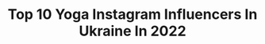 ---
title: Top 10 Yoga Instagram Influencers In Ukraine In 2022
description: >-
  Find top yoga Instagram influencers in Ukraine in 2022. Most popular hashtags: #yoga #stretching #sport.
platform: Instagram
hits: 45
text_top: Analyze the best Instagram accounts on inBeat.
text_bottom: Our search engine holds 45 Instagram influencers like this in Ukraine for you to work with.
profiles:
  - username: "ariana.voronkina"
    fullname: >-
      ★Ariaɳa★
    bio: >-
      Rhythmic Gymnastics ⭐️ Deriugina school 👯‍♀️ 2️⃣ adult sport rank🔥 Account run by mom @yoga_catrin
    location: "Ukraine"
    followers: 29457
    engagement: 337
    commentsToLikes: 0.044584
    id: ck8tcegt0z72d0j78i8ruwprx
    verified: false
    hashtags: "#chihua"
  - username: "sanorita.shpagata"
    fullname: >-
      Sandra•Stretching•FitnessYoga•
    bio: >-
      Тело переживает то , во что верит душа HOME #YOGALOVER Тяну шпагаты не в боль, а в кайф #stretching_with_sandra
    location: "Ukraine"
    followers: 30211
    engagement: 194
    commentsToLikes: 0.049827
    id: ck8swtg0xf6ih0j78rb0h4alq
    verified: false
    hashtags: "#beyourself, #myyoga, #myyogalife, #beyorself"
  - username: "feelalivenow"
    fullname: >-
      FEEL ALIVE NOW ⚡️
    bio: >-
      Photography & Filmmaking by Phil Photo & Yoga Camps - @nashimi.glazami 📍Крым ⬇️ Пресеты, луты и ценные материалы
    location: "Ukraine"
    followers: 26712
    engagement: 669
    commentsToLikes: 0.022483
    id: ck0u638640wis0i197uedaj56
    verified: false
    hashtags: ""
  - username: "nastyatoledo"
    fullname: >-
      Анастасия Степина
    bio: >-
      🤸‍♀️Yoga teacher ⠀⠀@yogalabchita ⠀⠀⠀⠀ Он-лайн курс для начинающих
    location: "Ukraine"
    followers: 22994
    engagement: 311
    commentsToLikes: 0.037600
    id: ck5pv9r12gtnq0i118l272lpc
    verified: false
    hashtags: "#toledohandstands, #handstands, #yoga, #kurmasana"
  - username: "anna_life_journey"
    fullname: >-
      Anna Moro
    bio: >-
      🧘🏽‍♀️ Yoga Instructor & wellness expert 📩 DM for collaboration 📍 Kiev Check my yoga promo 👇
    location: "Ukraine"
    followers: 19230
    engagement: 107
    commentsToLikes: 0.123538
    id: ck6ttdnp1a1cz0j71n3t3ffmy
    verified: false
    hashtags: "#lovestory, #mauritius, #quarantine, #helthylifestyle"
  - username: "ilonkis___"
    fullname: >-
      ☾ Ilonа
    bio: >-
      Art ↠ Yoga ↠ Travel ↠ Aesthetics #ilonkis_yoga Telegram 👇🏼
    location: "Ukraine"
    followers: 87915
    engagement: 638
    commentsToLikes: 0.012128
    id: ck5zphkiksoj20i1489crdq6p
    verified: false
    hashtags: "#ilonkis"
  - username: "ruslankvinta"
    fullname: >-
      Ruslan Kvinta
    bio: >-
      Composer/producer Yoga/Vegetarian/Meditation/ 🌱#1plus1media #thevoice
    location: "Ukraine"
    followers: 47048
    engagement: 158
    commentsToLikes: 0.022644
    id: ck6tv3gb5jydq0j71drimuj2a
    verified: false
    hashtags: "#repost, #djnana, #anastasiadomination, #detalipr"
  - username: "yanastryeltsova"
    fullname: >-
      Яна Стрельцова
    bio: >-
      Последователь нутрициологии и холистического питания 💚Основатель @greenchef.ua Основатель "YogaClub" www.yogakiev.com.ua
    location: "Ukraine"
    followers: 24261
    engagement: 562
    commentsToLikes: 0.035882
    id: ck6u5imlu9upg0j71hlzqm3mb
    verified: false
    hashtags: ""
  - username: "tymoshenko_yaroslava"
    fullname: >-
      Ярослава Тимошенко
    bio: >-
      Sport girl❤️RG 🧘‍♀️ Model girl 📷 Kharkov 🇺🇦 Ukraine Motivation and inspiration ✌️✨ For cooperation - write to direct Аккаунт принадлежит родителям
    location: "Ukraine"
    followers: 48872
    engagement: 175
    commentsToLikes: 0.151791
    id: ck9hbef5cggp80j78j0qdmi64
    verified: false
    hashtags: "#sportsmodel, #nicetime, #flexible, #fitnessmodel"
  - username: "la_cirque.art"
    fullname: >-
      𝐀𝐍𝐃𝐑𝐈𝐈 𝐋𝐘𝐓𝐕𝐀𝐊 🎪🎭
    bio: >-
      🔘𝐀𝐫𝐭𝐢𝐬𝐭 𝐨𝐟 @cirquedusoleil @dragoneofficial 🎪🌞 𝐒𝐡𝐨𝐰𝐬: #Quidam #LaNouba #LaPerleDXB 🔘𝐏𝐡𝐨𝐭𝐨𝐠𝐫𝐚𝐩𝐡𝐞𝐫 @la_pics.art 📸 𝐕𝐢𝐧𝐧𝐢𝐭𝐬𝐚 📍 𝐊𝐢𝐞𝐯 🇺🇦 🔱
    location: "Ukraine"
    followers: 9221
    engagement: 576
    commentsToLikes: 0.067612
    id: ck0vzn9pw9y2n0i1931073vl6
    verified: false
    hashtags: "#travelgram, #dubaimall, #dubaigram, #creative"
---